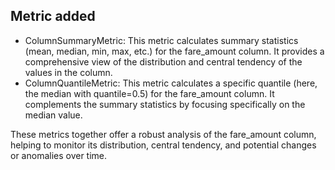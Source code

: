 ## Metric added
- ColumnSummaryMetric: This metric calculates summary statistics (mean, median, min, max, etc.) for the fare_amount column. It provides a comprehensive view of the distribution and central tendency of the values in the column.
- ColumnQuantileMetric: This metric calculates a specific quantile (here, the median with quantile=0.5) for the fare_amount column. It complements the summary statistics by focusing specifically on the median value.

These metrics together offer a robust analysis of the fare_amount column, helping to monitor its distribution, central tendency, and potential changes or anomalies over time.

